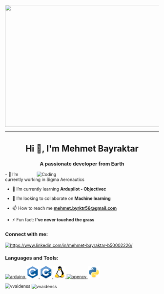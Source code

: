 <img width="1000" height="400" align="center" src="https://media0.giphy.com/media/BPJmthQ3YRwD6QqcVD/giphy.gif?cid=ecf05e47pz00u6ssl8q6zu6bkrlqze6c65akuxajkiiy5v3r&ep=v1_gifs_search&rid=giphy.gif&ct=g">
<hr/>
<h1 align="center">Hi 👋, I'm Mehmet Bayraktar</h1>
<h3 align="center">A passionate developer from Earth</h3>
<img align="right" alt="Coding" width="400" src="https://media2.giphy.com/media/PtdOBG0BD9Vvi/giphy.gif?cid=ecf05e47lapq6uhpkgxxdcum4xscrqc31fcd90uaf9w2z204&ep=v1_gifs_search&rid=giphy.gif&ct=g">
- 🔭 I’m currently working in Sigma Aeronautics

- 🌱 I’m currently learning **Ardupilot - Objectivec**

- 👯 I’m looking to collaborate on **Machine learning**

- 📫 How to reach me **mehmet.byrktr56@gmail.com**

- ⚡ Fun fact: **I've never touched the grass**

<h3 align="left">Connect with me:</h3>
<p align="left">
<a href="https://linkedin.com/in/https://www.linkedin.com/in/mehmet-bayraktar-b50002226/" target="blank"><img align="center" src="https://raw.githubusercontent.com/rahuldkjain/github-profile-readme-generator/master/src/images/icons/Social/linked-in-alt.svg" alt="https://www.linkedin.com/in/mehmet-bayraktar-b50002226/" height="30" width="40" /></a>
</p>

<h3 align="left">Languages and Tools:</h3>
<p align="left"> <a href="https://www.arduino.cc/" target="_blank" rel="noreferrer"> <img src="https://cdn.worldvectorlogo.com/logos/arduino-1.svg" alt="arduino" width="40" height="40"/> </a> <a href="https://www.cprogramming.com/" target="_blank" rel="noreferrer"> <img src="https://raw.githubusercontent.com/devicons/devicon/master/icons/c/c-original.svg" alt="c" width="40" height="40"/> </a> <a href="https://www.w3schools.com/cpp/" target="_blank" rel="noreferrer"> <img src="https://raw.githubusercontent.com/devicons/devicon/master/icons/cplusplus/cplusplus-original.svg" alt="cplusplus" width="40" height="40"/> </a> <a href="https://www.linux.org/" target="_blank" rel="noreferrer"> <img src="https://raw.githubusercontent.com/devicons/devicon/master/icons/linux/linux-original.svg" alt="linux" width="40" height="40"/> </a> <a href="https://opencv.org/" target="_blank" rel="noreferrer"> <img src="https://www.vectorlogo.zone/logos/opencv/opencv-icon.svg" alt="opencv" width="40" height="40"/> </a> <a href="https://www.python.org" target="_blank" rel="noreferrer"> <img src="https://raw.githubusercontent.com/devicons/devicon/master/icons/python/python-original.svg" alt="python" width="40" height="40"/> </a> </p>

<p><img align="left" src="https://github-readme-stats.vercel.app/api/top-langs?username=vvaidenss&show_icons=true&locale=en&layout=compact" alt="vvaidenss" /></p>

<p>&nbsp;<img align="center" src="https://github-readme-stats.vercel.app/api?username=vvaidenss&show_icons=true&locale=en" alt="vvaidenss" /></p>
